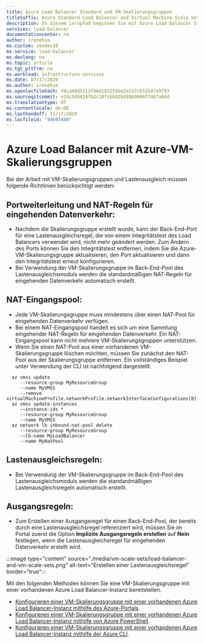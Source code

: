 ```yaml
---
title: Azure Load Balancer Standard und VM-Skalierungsgruppen
titleSuffix: Azure Standard Load Balancer and Virtual Machine Scale Sets
description: In diesem Lernpfad beginnen Sie mit Azure Load Balancer Standard und VM-Skalierungsgruppen.
services: load-balancer
documentationcenter: na
author: irenehua
ms.custom: seodec18
ms.service: load-balancer
ms.devlang: na
ms.topic: article
ms.tgt_pltfrm: na
ms.workload: infrastructure-services
ms.date: 07/17/2020
ms.author: irenehua
ms.openlocfilehash: fdca40d5113f06d185255be2e237cb52b47e9793
ms.sourcegitcommit: e2dc549424fb2c10fcbb92b499b960677d67a8dd
ms.translationtype: HT
ms.contentlocale: de-DE
ms.lasthandoff: 11/17/2020
ms.locfileid: "94697440"
---
```

# <a name="azure-load-balancer-with-azure-virtual-machine-scale-sets"></a>Azure Load Balancer mit Azure-VM-Skalierungsgruppen

Bei der Arbeit mit VM-Skalierungsgruppen und Lastenausgleich müssen folgende Richtlinien berücksichtigt werden:

## <a name="port-forwarding-and-inbound-nat-rules"></a>Portweiterleitung und NAT-Regeln für eingehenden Datenverkehr:
  * Nachdem die Skalierungsgruppe erstellt wurde, kann der Back-End-Port für eine Lastenausgleichsregel, die von einem Integritätstest des Load Balancers verwendet wird, nicht mehr geändert werden. Zum Ändern des Ports können Sie den Integritätstest entfernen, indem Sie die Azure-VM-Skalierungsgruppe aktualisieren, den Port aktualisieren und dann den Integritätstest erneut konfigurieren.
  * Bei Verwendung der VM-Skalierungsgruppe im Back-End-Pool des Lastenausgleichsmoduls werden die standardmäßigen NAT-Regeln für eingehenden Datenverkehr automatisch erstellt.
## <a name="inbound-nat-pool"></a>NAT-Eingangspool:
  * Jede VM-Skalierungsgruppe muss mindestens über einen NAT-Pool für eingehenden Datenverkehr verfügen. 
  * Bei einem NAT-Eingangspool handelt es sich um eine Sammlung eingehender NAT-Regeln für eingehenden Datenverkehr. Ein NAT-Eingangspool kann nicht mehrere VM-Skalierungsgruppen unterstützen.
  * Wenn Sie einen NAT-Pool aus einer vorhandenen VM-Skalierungsgruppe löschen möchten, müssen Sie zunächst den NAT-Pool aus der Skalierungsgruppe entfernen. Ein vollständiges Beispiel unter Verwendung der CLI ist nachfolgend dargestellt:
```azurecli-interactive
  az vmss update
     --resource-group MyResourceGroup
     --name MyVMSS
     --remove virtualMachineProfile.networkProfile.networkInterfaceConfigurations[0].ipConfigurations[0].loadBalancerInboundNatPools
  az vmss update-instances
     -–instance-ids *
     --resource-group MyResourceGroup
     --name MyVMSS
  az network lb inbound-nat-pool delete
     --resource-group MyResourceGroup
     -–lb-name MyLoadBalancer
     --name MyNatPool
```
## <a name="load-balancing-rules"></a>Lastenausgleichsregeln:
  * Bei Verwendung der VM-Skalierungsgruppe im Back-End-Pool des Lastenausgleichsmoduls werden die standardmäßigen Lastenausgleichsregeln automatisch erstellt.
## <a name="outbound-rules"></a>Ausgangsregeln:
  *  Zum Erstellen einer Ausgangsregel für einen Back-End-Pool, der bereits durch eine Lastenausgleichsregel referenziert wird, müssen Sie im Portal zuerst die Option **Implizite Ausgangsregeln erstellen** auf **Nein** festlegen, wenn die Lastenausgleichsregel für eingehenden Datenverkehr erstellt wird.

  :::image type="content" source="./media/vm-scale-sets/load-balancer-and-vm-scale-sets.png" alt-text="Erstellen einer Lastenausgleichsregel" border="true":::

Mit den folgenden Methoden können Sie eine VM-Skalierungsgruppe mit einer vorhandenen Azure Load Balancer-Instanz bereitstellen.

* [Konfigurieren einer VM-Skalierungsgruppe mit einer vorhandenen Azure Load Balancer-Instanz mithilfe des Azure-Portals](./configure-vm-scale-set-portal.md).
* [Konfigurieren einer VM-Skalierungsgruppe mit einer vorhandenen Azure Load Balancer-Instanz mithilfe von Azure PowerShell](./configure-vm-scale-set-powershell.md).
* [Konfigurieren einer VM-Skalierungsgruppe mit einer vorhandenen Azure Load Balancer-Instanz mithilfe der Azure CLI](./configure-vm-scale-set-cli.md).